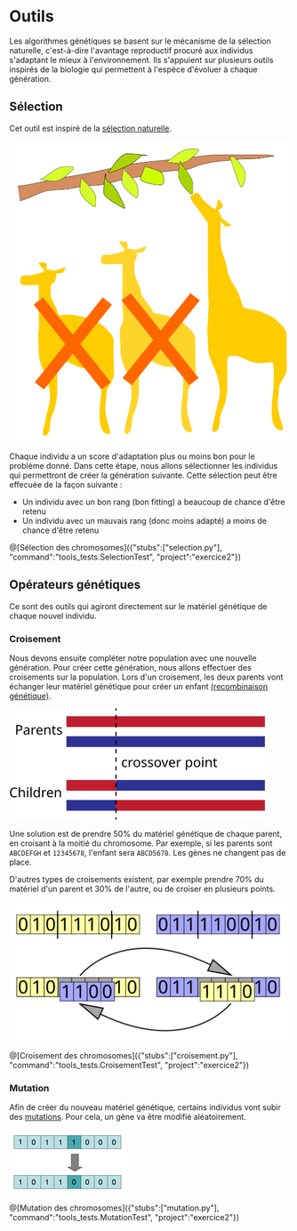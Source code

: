 # Outils
Les algorithmes génétiques se basent sur le mécanisme de la sélection naturelle, c'est-à-dire l'avantage reproductif procuré aux individus s'adaptant le mieux à l'environnement.
Ils s'appuient sur plusieurs outils inspirés de la biologie qui permettent à l'espèce d'évoluer à chaque génération.

## Sélection
Cet outil est inspiré de la [sélection naturelle](https://fr.wikipedia.org/wiki/Sélection_naturelle).

![Les girafes qui peuvent manger des feuilles plus hautes survivent mieux](/img/Selection.svg "Les girafes qui peuvent manger des feuilles plus hautes survivent mieux")

Chaque individu a un score d'adaptation plus ou moins bon pour le problème donné.
Dans cette étape, nous allons sélectionner les individus qui permettront de créer la génération suivante.
Cette sélection peut être effecuée de la façon suivante :
 * Un individu avec un bon rang (bon fitting) a beaucoup de chance d'être retenu
 * Un individu avec un mauvais rang (donc moins adapté) a moins de chance d'être retenu

@[Sélection des chromosomes]({"stubs":["selection.py"], "command":"tools_tests.SelectionTest", "project":"exercice2"})

## Opérateurs génétiques
Ce sont des outils qui agiront directement sur le matériel génétique de chaque nouvel individu.
### Croisement
Nous devons ensuite compléter notre population avec une nouvelle génération.
Pour créer cette génération, nous allons effectuer des croisements sur la population.
Lors d'un croisement, les deux parents vont échanger leur matériel génétique pour créer un enfant [(recombinaison génétique)](https://fr.wikipedia.org/wiki/Recombinaison_génétique).

![Croisement entre deux chromosomes](/img/OnePointCrossover.svg "Croisement entre deux chromosomes")

Une solution est de prendre 50% du matériel génétique de chaque parent, en croisant à la moitié du chromosome.
Par exemple, si les parents sont `ABCDEFGH` et `12345678`, l'enfant sera `ABCD5678`.
Les gènes ne changent pas de place.

D'autres types de croisements existent, par exemple prendre 70% du matériel d'un parent et 30% de l'autre, ou de croiser en plusieurs points.

![Croisement en deux points](/img/Computational.science.Genetic.algorithm.Crossover.Two.Point.svg "Croisement en deux points")

@[Croisement des chromosomes]({"stubs":["croisement.py"], "command":"tools_tests.CroisementTest", "project":"exercice2"})

### Mutation
Afin de créer du nouveau matériel génétique, certains individus vont subir des [mutations](https://fr.wikipedia.org/wiki/Mutation_(génétique)).
Pour cela, un gène va être modifié aléatoirement.

![Mutation d'un gène](/img/mutation.png "Mutation d'un gène")

@[Mutation des chromosomes]({"stubs":["mutation.py"], "command":"tools_tests.MutationTest", "project":"exercice2"})